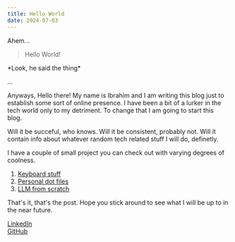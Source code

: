 ```yaml
---
title: Hello World
date: 2024-07-03
---
```


Ahem...

> Hello World!

\*Look, he said the thing\*

...

Anyways, Hello there! My name is Ibrahim and I am writing this blog just to
establish some sort of online presence. I have been a bit of a lurker in the
tech world only to my detriment. To change that I am going to start this blog.

Will it be succeful, who knows. Will it be consistent, probably not. Will it
contain info about whatever random tech related stuff I will do, definetly.

I have a couple of small project you can check out with varying degrees of
coolness.

1. [Keyboard stuff](https://github.com/ibrahimmkhalid/ibkbd)
2. [Personal dot files](https://github.com/ibrahimmkhalid/dotFiles)
3. [LLM from scratch](https://github.com/ibrahimmkhalid/llm-from-scratch)

That's it, that's the post. Hope you stick around to see what I will be up to
in the near future.

[LinkedIn](https://linkedin.com/in/ibrahimmkhalid)  
[GitHub](https://github.com/ibrahimmkhalid)

